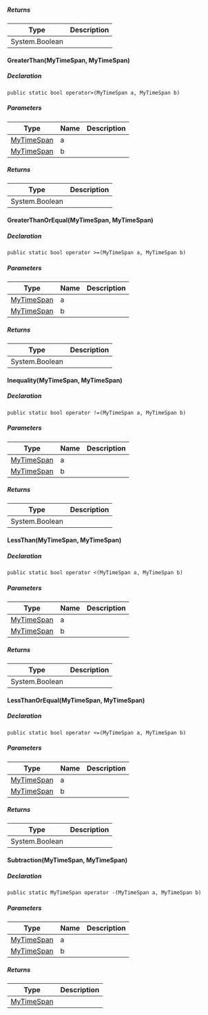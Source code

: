 ##### Returns

| Type | Description |
| --- | --- |
| System.Boolean |     |

#### GreaterThan(MyTimeSpan, MyTimeSpan)

##### Declaration

```
public static bool operator>(MyTimeSpan a, MyTimeSpan b)
```

##### Parameters

| Type | Name | Description |
| --- | --- | --- |
| [MyTimeSpan](https://keensoftwarehouse.github.io/SpaceEngineersModAPI/api/VRage.Library.Utils.MyTimeSpan.html) | a   |     |
| [MyTimeSpan](https://keensoftwarehouse.github.io/SpaceEngineersModAPI/api/VRage.Library.Utils.MyTimeSpan.html) | b   |     |

##### Returns

| Type | Description |
| --- | --- |
| System.Boolean |     |

#### GreaterThanOrEqual(MyTimeSpan, MyTimeSpan)

##### Declaration

```
public static bool operator >=(MyTimeSpan a, MyTimeSpan b)
```

##### Parameters

| Type | Name | Description |
| --- | --- | --- |
| [MyTimeSpan](https://keensoftwarehouse.github.io/SpaceEngineersModAPI/api/VRage.Library.Utils.MyTimeSpan.html) | a   |     |
| [MyTimeSpan](https://keensoftwarehouse.github.io/SpaceEngineersModAPI/api/VRage.Library.Utils.MyTimeSpan.html) | b   |     |

##### Returns

| Type | Description |
| --- | --- |
| System.Boolean |     |

#### Inequality(MyTimeSpan, MyTimeSpan)

##### Declaration

```
public static bool operator !=(MyTimeSpan a, MyTimeSpan b)
```

##### Parameters

| Type | Name | Description |
| --- | --- | --- |
| [MyTimeSpan](https://keensoftwarehouse.github.io/SpaceEngineersModAPI/api/VRage.Library.Utils.MyTimeSpan.html) | a   |     |
| [MyTimeSpan](https://keensoftwarehouse.github.io/SpaceEngineersModAPI/api/VRage.Library.Utils.MyTimeSpan.html) | b   |     |

##### Returns

| Type | Description |
| --- | --- |
| System.Boolean |     |

#### LessThan(MyTimeSpan, MyTimeSpan)

##### Declaration

```
public static bool operator <(MyTimeSpan a, MyTimeSpan b)
```

##### Parameters

| Type | Name | Description |
| --- | --- | --- |
| [MyTimeSpan](https://keensoftwarehouse.github.io/SpaceEngineersModAPI/api/VRage.Library.Utils.MyTimeSpan.html) | a   |     |
| [MyTimeSpan](https://keensoftwarehouse.github.io/SpaceEngineersModAPI/api/VRage.Library.Utils.MyTimeSpan.html) | b   |     |

##### Returns

| Type | Description |
| --- | --- |
| System.Boolean |     |

#### LessThanOrEqual(MyTimeSpan, MyTimeSpan)

##### Declaration

```
public static bool operator <=(MyTimeSpan a, MyTimeSpan b)
```

##### Parameters

| Type | Name | Description |
| --- | --- | --- |
| [MyTimeSpan](https://keensoftwarehouse.github.io/SpaceEngineersModAPI/api/VRage.Library.Utils.MyTimeSpan.html) | a   |     |
| [MyTimeSpan](https://keensoftwarehouse.github.io/SpaceEngineersModAPI/api/VRage.Library.Utils.MyTimeSpan.html) | b   |     |

##### Returns

| Type | Description |
| --- | --- |
| System.Boolean |     |

#### Subtraction(MyTimeSpan, MyTimeSpan)

##### Declaration

```
public static MyTimeSpan operator -(MyTimeSpan a, MyTimeSpan b)
```

##### Parameters

| Type | Name | Description |
| --- | --- | --- |
| [MyTimeSpan](https://keensoftwarehouse.github.io/SpaceEngineersModAPI/api/VRage.Library.Utils.MyTimeSpan.html) | a   |     |
| [MyTimeSpan](https://keensoftwarehouse.github.io/SpaceEngineersModAPI/api/VRage.Library.Utils.MyTimeSpan.html) | b   |     |

##### Returns

| Type | Description |
| --- | --- |
| [MyTimeSpan](https://keensoftwarehouse.github.io/SpaceEngineersModAPI/api/VRage.Library.Utils.MyTimeSpan.html) |     |